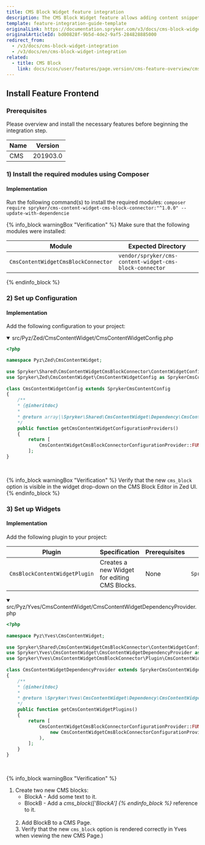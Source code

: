 ```yaml
---
title: CMS Block Widget feature integration
description: The CMS Block Widget feature allows adding content snippets to a page. This guide walks you through the process of integrating the feature into your project.
template: feature-integration-guide-template
originalLink: https://documentation.spryker.com/v3/docs/cms-block-widget-integration
originalArticleId: bd00828f-9b5d-4de2-9af5-284828885000
redirect_from:
  - /v3/docs/cms-block-widget-integration
  - /v3/docs/en/cms-block-widget-integration
related:
  - title: CMS Block
    link: docs/scos/user/features/page.version/cms-feature-overview/cms-blocks-overview.html
---
```


## Install Feature Frontend
### Prerequisites
Please overview and install the necessary features before beginning the integration step.

| Name | Version |
| --- | --- |
| CMS |201903.0  |

### 1) Install the required modules using Composer
#### Implementation
Run the following command(s) to install the required modules:
`composer require spryker/cms-content-widget-cms-block-connector:"^1.0.0" --update-with-dependencie`

{% info_block warningBox "Verification" %}
Make sure that the following modules were installed:<table><thead><tr><th>Module</th><th>Expected Directory</th></tr></thead><tbody><tr><td>`CmsContentWidgetCmsBlockConnector`</td><td>`vendor/spryker/cms-content-widget-cms-block-connector`</td></tr></tbody></table>
{% endinfo_block %}


### 2) Set up Configuration
#### Implementation
Add the following configuration to your project:
<details open>
<summary>src/Pyz/Zed/CmsContentWidget/CmsContentWidgetConfig.php</summary>

```php
<?php

namespace Pyz\Zed\CmsContentWidget;
 
use Spryker\Shared\CmsContentWidgetCmsBlockConnector\ContentWidgetConfigurationProvider\CmsContentWidgetCmsBlockConnectorConfigurationProvider;
use Spryker\Zed\CmsContentWidget\CmsContentWidgetConfig as SprykerCmsContentConfig;
 
class CmsContentWidgetConfig extends SprykerCmsContentConfig
{
	/**
	* {@inheritdoc}
	*
	* @return array|\Spryker\Shared\CmsContentWidget\Dependency\CmsContentWidgetConfigurationProviderInterface[]
	*/
	public function getCmsContentWidgetConfigurationProviders()
	{
		return [
			CmsContentWidgetCmsBlockConnectorConfigurationProvider::FUNCTION_NAME => new CmsContentWidgetCmsBlockConnectorConfigurationProvider(),
		];
}
```
<br>
</details>

{% info_block warningBox "Verification" %}
Verify that the new `cms_block` option is visible in the widget drop-down on the CMS Block Editor in Zed UI.
{% endinfo_block %}


### 3) Set up Widgets
#### Implementation
Add the following plugin to your project:

|Plugin  | Specification | Prerequisites | Namespace |
| --- | --- | --- | --- |
|  `CmsBlockContentWidgetPlugin`| Creates a new Widget for editing CMS Blocks. |None  | `Spryker\Yves\CmsContentWidgetCmsBlockConnector\Plugin` |

<details open>
<summary>src/Pyz/Yves/CmsContentWidget/CmsContentWidgetDependencyProvider.php</summary>

```php
<?php
 
namespace Pyz\Yves\CmsContentWidget;
 
use Spryker\Shared\CmsContentWidgetCmsBlockConnector\ContentWidgetConfigurationProvider\CmsContentWidgetCmsBlockConnectorConfigurationProvider;
use Spryker\Yves\CmsContentWidget\CmsContentWidgetDependencyProvider as SprykerCmsContentWidgetDependencyProvider;
use Spryker\Yves\CmsContentWidgetCmsBlockConnector\Plugin\CmsContentWidget\CmsBlockContentWidgetPlugin;
 
class CmsContentWidgetDependencyProvider extends SprykerCmsContentWidgetDependencyProvider
{
	/**
	* {@inheritdoc}
	*
	* @return \Spryker\Yves\CmsContentWidget\Dependency\CmsContentWidgetPluginInterface[]
	*/
	public function getCmsContentWidgetPlugins()
	{
		return [
			CmsContentWidgetCmsBlockConnectorConfigurationProvider::FUNCTION_NAME => new CmsBlockContentWidgetPlugin(
				new CmsContentWidgetCmsBlockConnectorConfigurationProvider()
			),
		];
	}
}
```
<br>
</details>

{% info_block warningBox "Verification" %}
1. Create two new CMS blocks:</br><ul><li>BlockA - Add some text to it.</li><li>BlockB - Add a <var>cms_block(['BlockA']
{% endinfo_block %}</var> reference to it.</li></ul></br>2. Add BlockB to a CMS Page.</br>3. Verify that the new `cms_block` option is rendered correctly in Yves when viewing the new CMS Page.)


